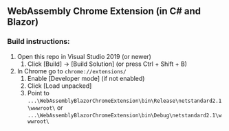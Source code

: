 ## WebAssembly Chrome Extension (in C# and Blazor)

### Build instructions:

1. Open this repo in Visual Studio 2019 (or newer)
   1. Click [Build] -> [Build Solution] (or press Ctrl + Shift + B)
2. In Chrome go to `chrome://extensions/`
   1. Enable [Developer mode] (if not enabled)
   1. Click [Load unpacked]
   1. Point to `...\WebAssemblyBlazorChromeExtension\bin\Release\netstandard2.1\wwwroot\` or `...\WebAssemblyBlazorChromeExtension\bin\Debug\netstandard2.1\wwwroot\`
